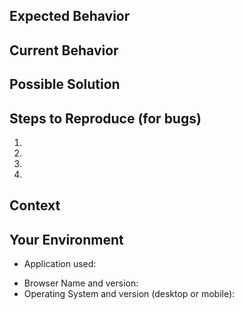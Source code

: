 <!--- Provide a general summary of the issue in the Title above -->
## Expected Behavior
<!--- If you’re describing a bug, tell us what should happen -->
<!--- If you’re suggesting a change/improvement, tell us how it should work -->
## Current Behavior
<!--- If describing a bug, tell us what happens instead of the expected behavior -->
<!--- If suggesting a change/improvement, explain the difference from current behavior -->
## Possible Solution
<!--- Not obligatory, but suggest a fix/reason for the bug, -->
<!--- or ideas how to implement the addition or change -->
## Steps to Reproduce (for bugs)
<!--- Provide a link to a live example, or an unambiguous set of steps to -->
<!--- reproduce this bug. Include code to reproduce, if relevant -->
1.
2.
3.
4.
## Context
<!--- How has this issue affected you? What are you trying to accomplish? -->
<!--- Providing context helps us come up with a solution that is most useful in the real world -->
## Your Environment
<!--- Include as many relevant details about the environment you experienced the bug in -->
* Application used:
<!--- This can be the univese.xyz site, some of the development environments, localhost environment-->
* Browser Name and version:
* Operating System and version (desktop or mobile):
